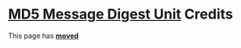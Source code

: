 # [MD5 Message Digest Unit](../MD5.md) Credits

This page has [**moved**](https://lib-docs.delphidabbler.com/MD5/Credits)